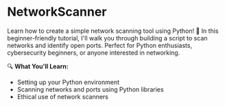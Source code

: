 ﻿# NetworkScanner

 Learn how to create a simple network scanning tool using Python! 🚀 In this beginner-friendly tutorial, I'll walk you through building a script to scan networks and identify open ports. Perfect for Python enthusiasts, cybersecurity beginners, or anyone interested in networking.

🔍 **What You'll Learn:**
- Setting up your Python environment
- Scanning networks and ports using Python libraries
- Ethical use of network scanners
